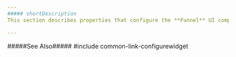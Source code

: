 ```yaml
---
##### shortDescription
This section describes properties that configure the **Funnel** UI component's contents, behavior and appearance.

---
```

#####See Also#####
#include common-link-configurewidget